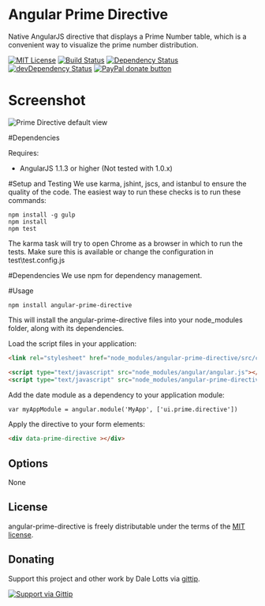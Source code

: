 # Angular Prime Directive

Native AngularJS directive that displays a Prime Number table, which is a convenient way to visualize the prime number distribution.

[![MIT License][license-image]][license-url]
[![Build Status](https://travis-ci.org/dalelotts/angular-prime-directive.png?branch=master)](https://travis-ci.org/dalelotts/angular-prime-directive)
[![Dependency Status](https://david-dm.org/dalelotts/angular-prime-directive.svg)](https://david-dm.org/dalelotts/angular-prime-directive)
[![devDependency Status](https://david-dm.org/dalelotts/angular-prime-directive/dev-status.svg)](https://david-dm.org/dalelotts/angular-prime-directive#info=devDependencies)
[![PayPal donate button](http://img.shields.io/paypal/donate.png?color=yellow)](https://www.paypal.com/cgi-bin/webscr?cmd=_donations&business=F3FX5W6S2U4BW&lc=US&item_name=Dale%20Lotts&item_number=angular%2dbootstrap%2ddatetimepicker&currency_code=USD&bn=PP%2dDonationsBF%3abtn_donate_SM%2egif%3aNonHosted "Donate one-time to this project using Paypal")


# Screenshot

![Prime Directive default view](https://raw.github.com/dalelotts/angular-prime-directive/master/screenshots/default.png)

#Dependencies

Requires:
 * AngularJS 1.1.3 or higher (Not tested with 1.0.x)

#Setup and Testing
We use karma, jshint, jscs, and istanbul to ensure the quality of the code. The easiest way to run these checks is to run these commands:

```
npm install -g gulp
npm install
npm test
```

The karma task will try to open Chrome as a browser in which to run the tests. Make sure this is available or change the configuration in test\test.config.js

#Dependencies
We use npm for dependency management.

#Usage
```shell
npm install angular-prime-directive
```

This will install the angular-prime-directive files into your node_modules folder, along with its dependencies.

Load the script files in your application:
```html
<link rel="stylesheet" href="node_modules/angular-prime-directive/src/css/primeDirective.css">

<script type="text/javascript" src="node_modules/angular/angular.js"></script>
<script type="text/javascript" src="node_modules/angular-prime-directive/src/js/primeDirective.js"></script>
```

Add the date module as a dependency to your application module:

```html
var myAppModule = angular.module('MyApp', ['ui.prime.directive'])
```

Apply the directive to your form elements:

```html
<div data-prime-directive ></div>
```

## Options

None

## License

angular-prime-directive is freely distributable under the terms of the [MIT license](LICENSE).

## Donating
Support this project and other work by Dale Lotts via [gittip][gittip-dalelotts].

[![Support via Gittip][gittip-badge]][gittip-dalelotts]

[gittip-badge]: https://rawgithub.com/twolfson/gittip-badge/master/dist/gittip.png
[gittip-dalelotts]: https://www.gittip.com/dalelotts/

[license-image]: http://img.shields.io/badge/license-MIT-blue.svg?style=flat
[license-url]: LICENSE

